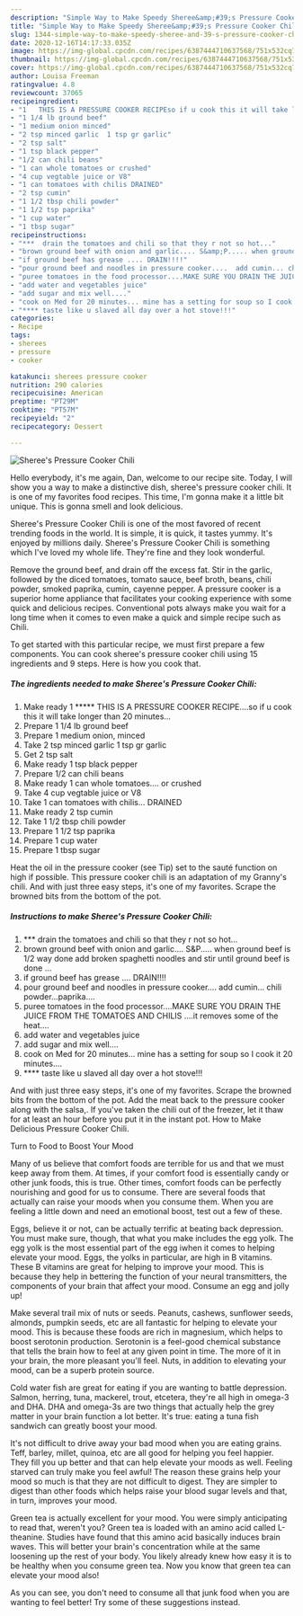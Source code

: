 ```yaml
---
description: "Simple Way to Make Speedy Sheree&amp;#39;s Pressure Cooker Chili"
title: "Simple Way to Make Speedy Sheree&amp;#39;s Pressure Cooker Chili"
slug: 1344-simple-way-to-make-speedy-sheree-and-39-s-pressure-cooker-chili
date: 2020-12-16T14:17:33.035Z
image: https://img-global.cpcdn.com/recipes/6387444710637568/751x532cq70/sherees-pressure-cooker-chili-recipe-main-photo.jpg
thumbnail: https://img-global.cpcdn.com/recipes/6387444710637568/751x532cq70/sherees-pressure-cooker-chili-recipe-main-photo.jpg
cover: https://img-global.cpcdn.com/recipes/6387444710637568/751x532cq70/sherees-pressure-cooker-chili-recipe-main-photo.jpg
author: Louisa Freeman
ratingvalue: 4.8
reviewcount: 37065
recipeingredient:
- "1   THIS IS A PRESSURE COOKER RECIPEso if u cook this it will take longer than 20 minutes"
- "1 1/4 lb ground beef"
- "1 medium onion minced"
- "2 tsp minced garlic  1 tsp gr garlic"
- "2 tsp salt"
- "1 tsp black pepper"
- "1/2 can chili beans"
- "1 can whole tomatoes or crushed"
- "4 cup vegtable juice or V8"
- "1 can tomatoes with chilis DRAINED"
- "2 tsp cumin"
- "1 1/2 tbsp chili powder"
- "1 1/2 tsp paprika"
- "1 cup water"
- "1 tbsp sugar"
recipeinstructions:
- "***  drain the tomatoes and chili so that they r not so hot..."
- "brown ground beef with onion and garlic.... S&amp;P..... when ground beef is 1/2 way done add broken spaghetti noodles and stir until ground beef is done ..."
- "if ground beef has grease .... DRAIN!!!!"
- "pour ground beef and noodles in pressure cooker....  add cumin... chili powder...paprika...."
- "puree tomatoes in the food processor....MAKE SURE YOU DRAIN THE JUICE FROM THE TOMATOES AND CHILIS ....it removes some of the heat...."
- "add water and vegetables juice"
- "add sugar and mix well...."
- "cook on Med for 20 minutes... mine has a setting for soup so I cook it 20 minutes...."
- "**** taste like u slaved all day over a hot stove!!!"
categories:
- Recipe
tags:
- sherees
- pressure
- cooker

katakunci: sherees pressure cooker 
nutrition: 290 calories
recipecuisine: American
preptime: "PT29M"
cooktime: "PT57M"
recipeyield: "2"
recipecategory: Dessert

---
```



![Sheree&#39;s Pressure Cooker Chili](https://img-global.cpcdn.com/recipes/6387444710637568/751x532cq70/sherees-pressure-cooker-chili-recipe-main-photo.jpg)

Hello everybody, it's me again, Dan, welcome to our recipe site. Today, I will show you a way to make a distinctive dish, sheree&#39;s pressure cooker chili. It is one of my favorites food recipes. This time, I'm gonna make it a little bit unique. This is gonna smell and look delicious.

Sheree&#39;s Pressure Cooker Chili is one of the most favored of recent trending foods in the world. It is simple, it is quick, it tastes yummy. It's enjoyed by millions daily. Sheree&#39;s Pressure Cooker Chili is something which I've loved my whole life. They're fine and they look wonderful.

Remove the ground beef, and drain off the excess fat. Stir in the garlic, followed by the diced tomatoes, tomato sauce, beef broth, beans, chili powder, smoked paprika, cumin, cayenne pepper. A pressure cooker is a superior home appliance that facilitates your cooking experience with some quick and delicious recipes. Conventional pots always make you wait for a long time when it comes to even make a quick and simple recipe such as Chili.


To get started with this particular recipe, we must first prepare a few components. You can cook sheree&#39;s pressure cooker chili using 15 ingredients and 9 steps. Here is how you cook that.

<!--inarticleads1-->

##### The ingredients needed to make Sheree&#39;s Pressure Cooker Chili:

1. Make ready 1 *****  THIS IS A PRESSURE COOKER RECIPE....so if u cook this it will take longer than 20 minutes...
1. Prepare 1 1/4 lb ground beef
1. Prepare 1 medium onion, minced
1. Take 2 tsp minced garlic  1 tsp gr garlic
1. Get 2 tsp salt
1. Make ready 1 tsp black pepper
1. Prepare 1/2 can chili beans
1. Make ready 1 can whole tomatoes.... or crushed
1. Take 4 cup vegtable juice or V8
1. Take 1 can tomatoes with chilis... DRAINED
1. Make ready 2 tsp cumin
1. Take 1 1/2 tbsp chili powder
1. Prepare 1 1/2 tsp paprika
1. Prepare 1 cup water
1. Prepare 1 tbsp sugar


Heat the oil in the pressure cooker (see Tip) set to the sauté function on high if possible. This pressure cooker chili is an adaptation of my Granny&#39;s chili. And with just three easy steps, it&#39;s one of my favorites. Scrape the browned bits from the bottom of the pot. 

<!--inarticleads2-->

##### Instructions to make Sheree&#39;s Pressure Cooker Chili:

1. ***  drain the tomatoes and chili so that they r not so hot...
1. brown ground beef with onion and garlic.... S&amp;P..... when ground beef is 1/2 way done add broken spaghetti noodles and stir until ground beef is done ...
1. if ground beef has grease .... DRAIN!!!!
1. pour ground beef and noodles in pressure cooker....  add cumin... chili powder...paprika....
1. puree tomatoes in the food processor....MAKE SURE YOU DRAIN THE JUICE FROM THE TOMATOES AND CHILIS ....it removes some of the heat....
1. add water and vegetables juice
1. add sugar and mix well....
1. cook on Med for 20 minutes... mine has a setting for soup so I cook it 20 minutes....
1. **** taste like u slaved all day over a hot stove!!!


And with just three easy steps, it&#39;s one of my favorites. Scrape the browned bits from the bottom of the pot. Add the meat back to the pressure cooker along with the salsa,. If you&#39;ve taken the chili out of the freezer, let it thaw for at least an hour before you put it in the instant pot. How to Make Delicious Pressure Cooker Chili. 

Turn to Food to Boost Your Mood


Many of us believe that comfort foods are terrible for us and that we must keep away from them. At times, if your comfort food is essentially candy or other junk foods, this is true. Other times, comfort foods can be perfectly nourishing and good for us to consume. There are several foods that actually can raise your moods when you consume them. When you are feeling a little down and need an emotional boost, test out a few of these.

Eggs, believe it or not, can be actually terrific at beating back depression. You must make sure, though, that what you make includes the egg yolk. The egg yolk is the most essential part of the egg iwhen it comes to helping elevate your mood. Eggs, the yolks in particular, are high in B vitamins. These B vitamins are great for helping to improve your mood. This is because they help in bettering the function of your neural transmitters, the components of your brain that affect your mood. Consume an egg and jolly up!

Make several trail mix of nuts or seeds. Peanuts, cashews, sunflower seeds, almonds, pumpkin seeds, etc are all fantastic for helping to elevate your mood. This is because these foods are rich in magnesium, which helps to boost serotonin production. Serotonin is a feel-good chemical substance that tells the brain how to feel at any given point in time. The more of it in your brain, the more pleasant you'll feel. Nuts, in addition to elevating your mood, can be a superb protein source.

Cold water fish are great for eating if you are wanting to battle depression. Salmon, herring, tuna, mackerel, trout, etcetera, they're all high in omega-3 and DHA. DHA and omega-3s are two things that actually help the grey matter in your brain function a lot better. It's true: eating a tuna fish sandwich can greatly boost your mood. 

It's not difficult to drive away your bad mood when you are eating grains. Teff, barley, millet, quinoa, etc are all good for helping you feel happier. They fill you up better and that can help elevate your moods as well. Feeling starved can truly make you feel awful! The reason these grains help your mood so much is that they are not difficult to digest. They are simpler to digest than other foods which helps raise your blood sugar levels and that, in turn, improves your mood.

Green tea is actually excellent for your mood. You were simply anticipating to read that, weren't you? Green tea is loaded with an amino acid called L-theanine. Studies have found that this amino acid basically induces brain waves. This will better your brain's concentration while at the same loosening up the rest of your body. You likely already knew how easy it is to be healthy when you consume green tea. Now you know that green tea can elevate your mood also!

As you can see, you don't need to consume all that junk food when you are wanting to feel better! Try  some  of  these  suggestions  instead.

